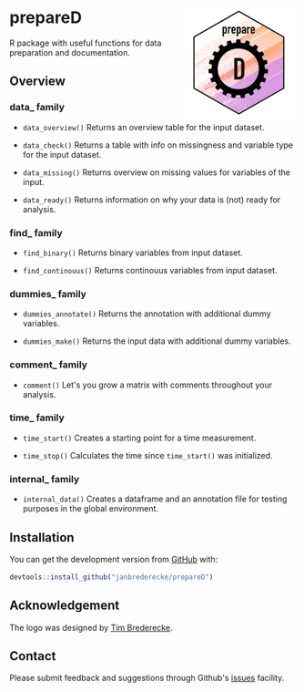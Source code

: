 # prepareD <img src="man/figures/logo_test.jpeg" width="200" height="200" align="right" />

R package with useful functions for data preparation and documentation.

## Overview

### data_ family

-   `data_overview()` Returns an overview table for the input dataset.

-   `data_check()` Returns a table with info on missingness and variable type
for the input dataset.

-   `data_missing()` Returns overview on missing values for variables of the
input.

-   `data_ready()` Returns information on why your data is (not) ready for
analysis.

### find_ family

-   `find_binary()` Returns binary variables from input dataset.

-   `find_continouus()` Returns continouus variables from input dataset.

### dummies_ family

-   `dummies_annotate()` Returns the annotation with additional dummy variables.

-   `dummies_make()` Returns the input data with additional dummy variables.

### comment_ family

-   `comment()` Let's you grow a matrix with comments throughout your analysis.

### time_ family

-   `time_start()` Creates a starting point for a time measurement.

-   `time_stop()` Calculates the time since `time_start()` was initialized.

### internal_ family

-   `internal_data()` Creates a dataframe and an annotation file for testing
purposes in the global environment.

## Installation

You can get the development version from [GitHub](https://github.com/) with:

``` r
devtools::install_github("janbrederecke/prepareD")
```

## Acknowledgement

The logo was designed by [Tim Brederecke](https://www.instagram.com/timbrederecke/). 

## Contact
Please submit feedback and suggestions through Github's [issues](https://github.com/janbrederecke/prepareD/issues) facility.
